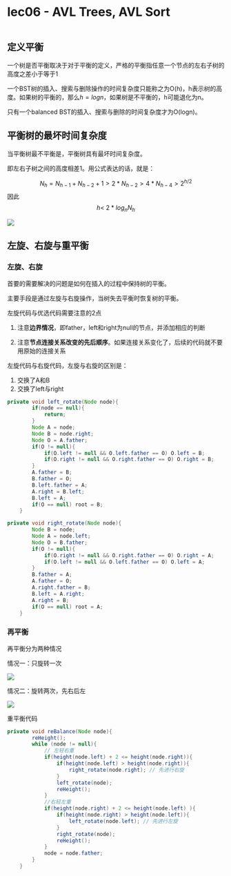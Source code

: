 # lec06 - AVL Trees, AVL Sort
```toc
```
## 定义平衡
一个树是否平衡取决于对于平衡的定义，严格的平衡指任意一个节点的左右子树的高度之差小于等于1

一个BST树的插入、搜索与删除操作的时间复杂度只能称之为O(h)，h表示树的高度。如果树的平衡的，那么$h=logn$，如果树是不平衡的，h可能退化为n。

只有一个balanced BST的插入、搜索与删除的时间复杂度才为O(logn)。

## 平衡树的最坏时间复杂度
当平衡树最不平衡是，平衡树具有最坏时间复杂度。

即左右子树之间的高度相差1。用公式表达的话，就是：

$$
N_h=N_{h-1}+N_{h-2}+1 > 2 *N_{h-2}>4*N_{h-4}>2^{h/2}
$$
因此
$$
h<\ 2*log _nN_h
$$

![](https://gitee.com/skytreedelivery/cloudimage/raw/master/img/20220217170317.png)


## 左旋、右旋与重平衡
### 左旋、右旋
首要的需要解决的问题是如何在插入的过程中保持树的平衡。

主要手段是通过左旋与右旋操作，当树失去平衡时恢复树的平衡。

左旋代码与优选代码需要注意的2点

1. 注意**边界情况**，即father，left和right为null的节点，并添加相应的判断

2. 注意**节点连接关系改变的先后顺序**。如果连接关系变化了，后续的代码就不要用原始的连接关系

左旋代码与右旋代码，左旋与右旋的区别是：

1. 交换了A和B
1. 交换了left与right

```java
private void left_rotate(Node node){
        if(node == null){
            return;
        }
        Node A = node;
        Node B = node.right;
        Node O = A.father;
        if(O != null){
            if(O.left != null && O.left.father == O) O.left = B;
            if(O.right != null && O.right.father == O) O.right = B;
        }
        A.father = B;
        B.father = O;
        B.left.father = A;
        A.right = B.left;
        B.left = A;
        if(O == null) root = B;
    }

private void right_rotate(Node node){
        Node B = node;
        Node A = node.left;
        Node O = B.father;
        if(O != null){
            if(O.right != null && O.right.father == O) O.right = A;
            if(O.left != null && O.left.father == O) O.left = A;
        }
        B.father = A;
        A.father = O;
        A.right.father = B;
        B.left = A.right;
        A.right = B;
        if(O == null) root = A;
    }
```

### 再平衡

再平衡分为两种情况

情况一：只旋转一次

![](https://gitee.com/skytreedelivery/cloudimage/raw/master/img/20220216161557.png)

情况二：旋转两次，先右后左

![](https://gitee.com/skytreedelivery/cloudimage/raw/master/img/20220216161716.png)

重平衡代码

```java
private void reBalance(Node node){
        reHeight();
        while (node != null){
            // 左轻右重
            if(height(node.left) + 2 <= height(node.right)){
                if(height(node.left) > height(node.right)){
                    right_rotate(node.right); // 先进行右旋
                }
                left_rotate(node);
                reHeight();
            }
            //右轻左重
            if(height(node.right) + 2 <= height(node.left) ){
                if(height(node.right) > height(node.left)){
                    left_rotate(node.left); // 先进行左旋
                }
                right_rotate(node);
                reHeight();
            }
            node = node.father;
        }
    }
```

